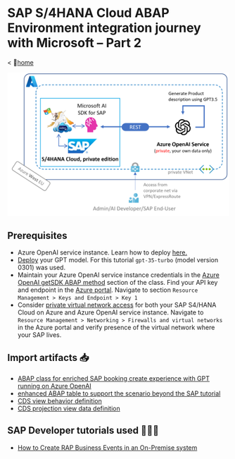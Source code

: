 # SAP S/4HANA Cloud ABAP Environment integration journey with Microsoft – Part 2

< 🏡[home](../README.md)

<img src="../img/embedded-steampunk-openai-architecture.png" alt="integration architecture drawing" width="600px"/>

## Prerequisites

- Azure OpenAI service instance. Learn how to deploy [here.](https://learn.microsoft.com/azure/ai-services/openai/how-to/create-resource)
- [Deploy](https://learn.microsoft.com/azure/ai-services/openai/how-to/create-resource?#deploy-a-model) your GPT model. For this tutorial `gpt-35-turbo` (model version 0301) was used.
- Maintain your Azure OpenAI service instance credentials in the [Azure OpenAI getSDK ABAP method](ZEVENT_BP_BOOKINGTP_100.abap#L34) section of the class. Find your API key and endpoint in the [Azure portal](https://portal.azure.com/?#view/Microsoft_Azure_ProjectOxford/CognitiveServicesHub/~/OpenAI). Navigate to section `Resource Management > Keys and Endpoint > Key 1`
- Consider [private virtual network access](https://learn.microsoft.com/azure/ai-services/cognitive-services-virtual-networks) for both your SAP S4/HANA Cloud on Azure and Azure OpenAI service instance. Navigate to `Resource Management > Networking > Firewalls and virtual networks` in the Azure portal and verify presence of the virtual network where your SAP lives.

## Import artifacts 📥

- [ABAP class for enriched SAP booking create experience with GPT running on Azure OpenAI](./ZEVENT_BP_BOOKINGTP_100.abap)
- [enhanced ABAP table to support the scenario beyond the SAP tutorial](./ZBOOKING_000.abap)
- [CDS view behavior definition](./ZEVENT_R_BOOKINGTP_100.abap)
- [CDS projection view data definition](./ZEVENT_C_BOOKINGTP_100.abap)

## SAP Developer tutorials used 👩🏼‍🏫

- [How to Create RAP Business Events in an On-Premise system](https://developers.sap.com/tutorials/abap-environment-create-s4hana-rap-business-events.html)
